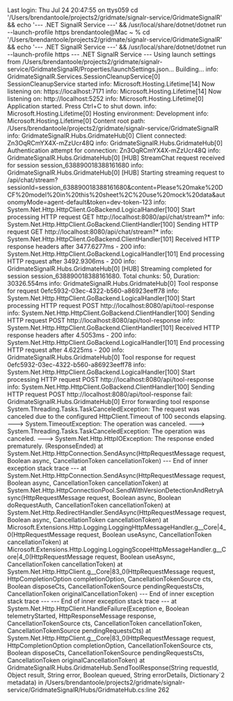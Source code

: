 Last login: Thu Jul 24 20:47:55 on ttys059
cd '/Users/brendantoole/projects2/gridmate/signalr-service/GridmateSignalR' && echo '--- .NET SignalR Service ---' && /usr/local/share/dotnet/dotnet run --launch-profile https
brendantoole@Mac ~ % cd '/Users/brendantoole/projects2/gridmate/signalr-service/GridmateSignalR' && echo '--- .NET SignalR Service ---' && /usr/local/share/dotnet/dotnet run --launch-profile https
--- .NET SignalR Service ---
Using launch settings from /Users/brendantoole/projects2/gridmate/signalr-service/GridmateSignalR/Properties/launchSettings.json...
Building...
info: GridmateSignalR.Services.SessionCleanupService[0]
      SessionCleanupService started
info: Microsoft.Hosting.Lifetime[14]
      Now listening on: https://localhost:7171
info: Microsoft.Hosting.Lifetime[14]
      Now listening on: http://localhost:5252
info: Microsoft.Hosting.Lifetime[0]
      Application started. Press Ctrl+C to shut down.
info: Microsoft.Hosting.Lifetime[0]
      Hosting environment: Development
info: Microsoft.Hosting.Lifetime[0]
      Content root path: /Users/brendantoole/projects2/gridmate/signalr-service/GridmateSignalR
info: GridmateSignalR.Hubs.GridmateHub[0]
      Client connected: Zn3OqRCmYX4X-mZzUcr48Q
info: GridmateSignalR.Hubs.GridmateHub[0]
      Authentication attempt for connection: Zn3OqRCmYX4X-mZzUcr48Q
info: GridmateSignalR.Hubs.GridmateHub[0]
      [HUB] StreamChat request received for session session_638890018388161680
info: GridmateSignalR.Hubs.GridmateHub[0]
      [HUB] Starting streaming request to /api/chat/stream?sessionId=session_638890018388161680&content=Please%20make%20DCF%20model%20in%20this%20sheet%2C%20use%20mock%20data&autonomyMode=agent-default&token=dev-token-123
info: System.Net.Http.HttpClient.GoBackend.LogicalHandler[100]
      Start processing HTTP request GET http://localhost:8080/api/chat/stream?*
info: System.Net.Http.HttpClient.GoBackend.ClientHandler[100]
      Sending HTTP request GET http://localhost:8080/api/chat/stream?*
info: System.Net.Http.HttpClient.GoBackend.ClientHandler[101]
      Received HTTP response headers after 3477.6277ms - 200
info: System.Net.Http.HttpClient.GoBackend.LogicalHandler[101]
      End processing HTTP request after 3492.9306ms - 200
info: GridmateSignalR.Hubs.GridmateHub[0]
      [HUB] Streaming completed for session session_638890018388161680. Total chunks: 50, Duration: 30326.554ms
info: GridmateSignalR.Hubs.GridmateHub[0]
      Tool response for request 0efc5932-03ec-4322-b560-a86923eeff78
info: System.Net.Http.HttpClient.GoBackend.LogicalHandler[100]
      Start processing HTTP request POST http://localhost:8080/api/tool-response
info: System.Net.Http.HttpClient.GoBackend.ClientHandler[100]
      Sending HTTP request POST http://localhost:8080/api/tool-response
info: System.Net.Http.HttpClient.GoBackend.ClientHandler[101]
      Received HTTP response headers after 4.5053ms - 200
info: System.Net.Http.HttpClient.GoBackend.LogicalHandler[101]
      End processing HTTP request after 4.6225ms - 200
info: GridmateSignalR.Hubs.GridmateHub[0]
      Tool response for request 0efc5932-03ec-4322-b560-a86923eeff78
info: System.Net.Http.HttpClient.GoBackend.LogicalHandler[100]
      Start processing HTTP request POST http://localhost:8080/api/tool-response
info: System.Net.Http.HttpClient.GoBackend.ClientHandler[100]
      Sending HTTP request POST http://localhost:8080/api/tool-response
fail: GridmateSignalR.Hubs.GridmateHub[0]
      Error forwarding tool response
      System.Threading.Tasks.TaskCanceledException: The request was canceled due to the configured HttpClient.Timeout of 100 seconds elapsing.
       ---> System.TimeoutException: The operation was canceled.
       ---> System.Threading.Tasks.TaskCanceledException: The operation was canceled.
       ---> System.Net.Http.HttpIOException: The response ended prematurely. (ResponseEnded)
         at System.Net.Http.HttpConnection.SendAsync(HttpRequestMessage request, Boolean async, CancellationToken cancellationToken)
         --- End of inner exception stack trace ---
         at System.Net.Http.HttpConnection.SendAsync(HttpRequestMessage request, Boolean async, CancellationToken cancellationToken)
         at System.Net.Http.HttpConnectionPool.SendWithVersionDetectionAndRetryAsync(HttpRequestMessage request, Boolean async, Boolean doRequestAuth, CancellationToken cancellationToken)
         at System.Net.Http.RedirectHandler.SendAsync(HttpRequestMessage request, Boolean async, CancellationToken cancellationToken)
         at Microsoft.Extensions.Http.Logging.LoggingHttpMessageHandler.<SendCoreAsync>g__Core|4_0(HttpRequestMessage request, Boolean useAsync, CancellationToken cancellationToken)
         at Microsoft.Extensions.Http.Logging.LoggingScopeHttpMessageHandler.<SendCoreAsync>g__Core|4_0(HttpRequestMessage request, Boolean useAsync, CancellationToken cancellationToken)
         at System.Net.Http.HttpClient.<SendAsync>g__Core|83_0(HttpRequestMessage request, HttpCompletionOption completionOption, CancellationTokenSource cts, Boolean disposeCts, CancellationTokenSource pendingRequestsCts, CancellationToken originalCancellationToken)
         --- End of inner exception stack trace ---
         --- End of inner exception stack trace ---
         at System.Net.Http.HttpClient.HandleFailure(Exception e, Boolean telemetryStarted, HttpResponseMessage response, CancellationTokenSource cts, CancellationToken cancellationToken, CancellationTokenSource pendingRequestsCts)
         at System.Net.Http.HttpClient.<SendAsync>g__Core|83_0(HttpRequestMessage request, HttpCompletionOption completionOption, CancellationTokenSource cts, Boolean disposeCts, CancellationTokenSource pendingRequestsCts, CancellationToken originalCancellationToken)
         at GridmateSignalR.Hubs.GridmateHub.SendToolResponse(String requestId, Object result, String error, Boolean queued, String errorDetails, Dictionary`2 metadata) in /Users/brendantoole/projects2/gridmate/signalr-service/GridmateSignalR/Hubs/GridmateHub.cs:line 262

